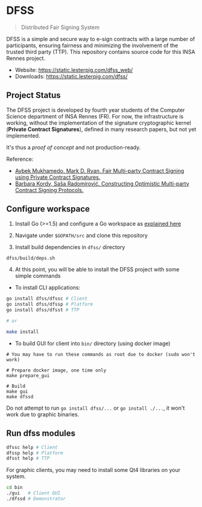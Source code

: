 DFSS
====

> Distributed Fair Signing System

DFSS is a simple and secure way to e-sign contracts with a large number of participants, ensuring fairness and minimizing the involvement of the trusted third party (TTP).
This repository contains source code for this INSA Rennes project.

- Website: https://static.lesterpig.com/dfss_web/
- Downloads: https://static.lesterpig.com/dfss/

Project Status
--------------

The DFSS project is developed by fourth year students of the Computer Science department of INSA Rennes (FR).
For now, the infrastructure is working, without the implementation of the signature cryptographic kernel (**Private Contract Signatures**), defined in many research papers, but not yet implemented.

It's thus a *proof of concept* and not production-ready.

Reference:
- [Aybek Mukhamedo, Mark D. Ryan. Fair Multi-party Contract Signing using Private Contract Signatures.](https://www.researchgate.net/publication/222527059_Fair_multi-party_contract_signing_using_private_contract_signatures)
- [Barbara Kordy, Saša Radomirović. Constructing Optimistic Multi-party Contract Signing Protocols.](http://people.irisa.fr/Barbara.Kordy/papers/CSF12.pdf)

Configure workspace
-------------------

1. Install Go (>=1.5) and configure a Go workspace as [explained here](https://golang.org/doc/code.html#Organization)

2. Navigate under `$GOPATH/src` and clone this repository

3. Install build dependencies in `dfss/` directory

```bash
dfss/build/deps.sh
```

4. At this point, you will be able to install the DFSS project with some simple commands

- To install CLI applications:

```bash
go install dfss/dfssc # Client
go install dfss/dfssp # Platform
go install dfss/dfsst # TTP

# or

make install
```

- To build GUI for client into `bin/` directory (using docker image)

```
# You may have to run these commands as root due to docker (sudo won't work)

# Prepare docker image, one time only
make prepare_gui

# Build
make gui
make dfssd
```

Do not attempt to run `go install dfss/...` or `go install ./...`, it won't work due to graphic binaries.

Run dfss modules
----------------

```bash
dfssc help # Client
dfssp help # Platform
dfsst help # TTP
```

For graphic clients, you may need to install some Qt4 libraries on your system.

```bash
cd bin
./gui   # Client GUI
./dfssd # Demonstrator
```
